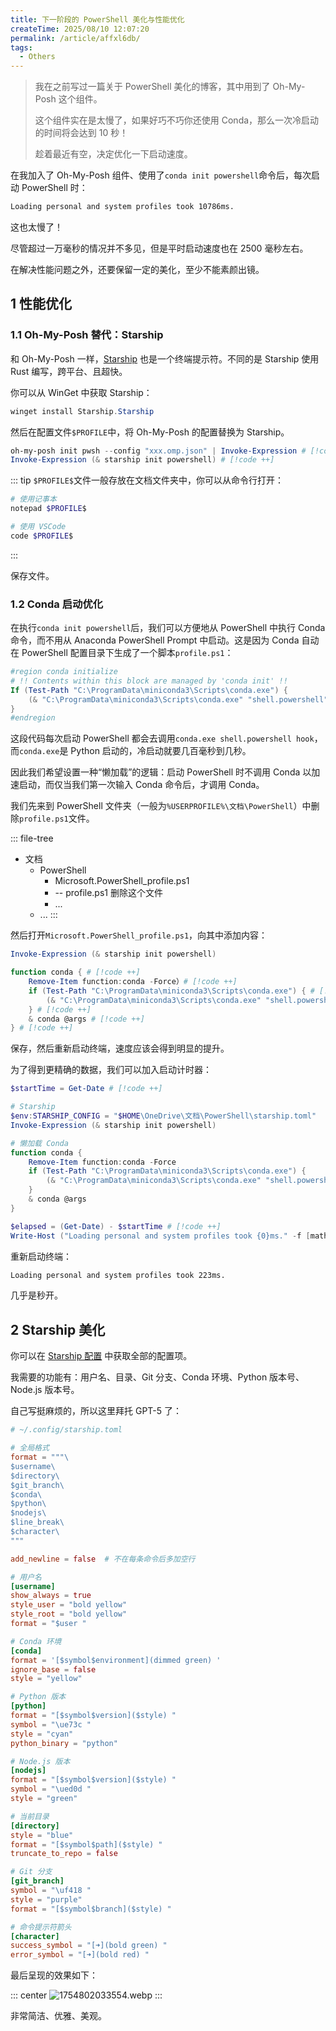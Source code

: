 ```yaml
---
title: 下一阶段的 PowerShell 美化与性能优化
createTime: 2025/08/10 12:07:20
permalink: /article/affxl6db/
tags:
  - Others
---
```


> 我在之前写过一篇关于 PowerShell 美化的博客，其中用到了 Oh-My-Posh 这个组件。
>
> 这个组件实在是太慢了，如果好巧不巧你还使用 Conda，那么一次冷启动的时间将会达到 10 秒！
>
> 趁着最近有空，决定优化一下启动速度。

<!-- more -->

在我加入了 Oh-My-Posh 组件、使用了`conda init powershell`命令后，每次启动 PowerShell 时：

```txt
Loading personal and system profiles took 10786ms.
```

这也太慢了！

尽管超过一万毫秒的情况并不多见，但是平时启动速度也在 2500 毫秒左右。

在解决性能问题之外，还要保留一定的美化，至少不能素颜出镜。

## 1 性能优化

### 1.1 Oh-My-Posh 替代：Starship

和 Oh-My-Posh 一样，[Starship](https://starship.rs/zh-CN/) 也是一个终端提示符。不同的是 Starship 使用 Rust 编写，跨平台、且超快。

你可以从 WinGet 中获取 Starship：

```powershell
winget install Starship.Starship
```

然后在配置文件`$PROFILE`中，将 Oh-My-Posh 的配置替换为 Starship。

```ps1
oh-my-posh init pwsh --config "xxx.omp.json" | Invoke-Expression # [!code --]
Invoke-Expression (& starship init powershell) # [!code ++]
```

::: tip
`$PROFILE$`文件一般存放在文档文件夹中，你可以从命令行打开：

```powershell
# 使用记事本
notepad $PROFILE$

# 使用 VSCode
code $PROFILE$
```
:::

保存文件。

### 1.2 Conda 启动优化

在执行`conda init powershell`后，我们可以方便地从 PowerShell 中执行 Conda 命令，而不用从 Anaconda PowerShell Prompt 中启动。这是因为 Conda 自动在 PowerShell 配置目录下生成了一个脚本`profile.ps1`：

```powershell
#region conda initialize
# !! Contents within this block are managed by 'conda init' !!
If (Test-Path "C:\ProgramData\miniconda3\Scripts\conda.exe") {
    (& "C:\ProgramData\miniconda3\Scripts\conda.exe" "shell.powershell" "hook") | Out-String | ?{$_} | Invoke-Expression
}
#endregion
```

这段代码每次启动 PowerShell 都会去调用`conda.exe shell.powershell hook`，而`conda.exe`是 Python 启动的，冷启动就要几百毫秒到几秒。

因此我们希望设置一种“懒加载”的逻辑：启动 PowerShell 时不调用 Conda 以加速启动，而仅当我们第一次输入 Conda 命令后，才调用 Conda。

我们先来到 PowerShell 文件夹（一般为`%USERPROFILE%\文档\PowerShell`）中删除`profile.ps1`文件。

::: file-tree
- 文档
  - PowerShell
    - Microsoft.PowerShell_profile.ps1
    - -- profile.ps1 删除这个文件
    - ...
  - ...
:::

然后打开`Microsoft.PowerShell_profile.ps1`，向其中添加内容：

```powershell
Invoke-Expression (& starship init powershell)

function conda { # [!code ++]
    Remove-Item function:conda -Force）# [!code ++]
    if (Test-Path "C:\ProgramData\miniconda3\Scripts\conda.exe") { # [!code ++]
        (& "C:\ProgramData\miniconda3\Scripts\conda.exe" "shell.powershell" "hook") | Out-String |  Where-Object { $_ } | Invoke-Expression # [!code ++]
    } # [!code ++]
    & conda @args # [!code ++]
} # [!code ++]
```

保存，然后重新启动终端，速度应该会得到明显的提升。

为了得到更精确的数据，我们可以加入启动计时器：

```powershell
$startTime = Get-Date # [!code ++]

# Starship
$env:STARSHIP_CONFIG = "$HOME\OneDrive\文档\PowerShell\starship.toml"
Invoke-Expression (& starship init powershell)

# 懒加载 Conda
function conda {
    Remove-Item function:conda -Force
    if (Test-Path "C:\ProgramData\miniconda3\Scripts\conda.exe") {
        (& "C:\ProgramData\miniconda3\Scripts\conda.exe" "shell.powershell" "hook") | Out-String | Where-Object { $_ } | Invoke-Expression
    }
    & conda @args
}

$elapsed = (Get-Date) - $startTime # [!code ++]
Write-Host ("Loading personal and system profiles took {0}ms." -f [math]::Round($elapsed.TotalMilliseconds)) -ForegroundColor Yellow # [!code ++]
```

重新启动终端：

```txt
Loading personal and system profiles took 223ms.
```

几乎是秒开。

## 2 Starship 美化

你可以在 [Starship 配置](https://starship.rs/zh-CN/config/) 中获取全部的配置项。

我需要的功能有：用户名、目录、Git 分支、Conda 环境、Python 版本号、Node.js 版本号。

自己写挺麻烦的，所以这里拜托 GPT-5 了：

```toml :collapsed-lines
# ~/.config/starship.toml

# 全局格式
format = """\
$username\
$directory\
$git_branch\
$conda\
$python\
$nodejs\
$line_break\
$character\
"""

add_newline = false  # 不在每条命令后多加空行

# 用户名
[username]
show_always = true
style_user = "bold yellow"
style_root = "bold yellow"
format = "$user "

# Conda 环境
[conda]
format = '[$symbol$environment](dimmed green) '
ignore_base = false
style = "yellow"

# Python 版本
[python]
format = "[$symbol$version]($style) "
symbol = "\ue73c "
style = "cyan"
python_binary = "python"

# Node.js 版本
[nodejs]
format = "[$symbol$version]($style) "
symbol = "\ued0d "
style = "green"

# 当前目录
[directory]
style = "blue"
format = "[$symbol$path]($style) "
truncate_to_repo = false

# Git 分支
[git_branch]
symbol = "\uf418 "
style = "purple"
format = "[$symbol$branch]($style) "

# 命令提示符箭头
[character]
success_symbol = "[➜](bold green) "
error_symbol = "[➜](bold red) "
```

最后呈现的效果如下：

::: center
![1754802033554.webp](https://oss.yoake.cc/art/article/1754802033554.webp) 
:::

非常简洁、优雅、美观。